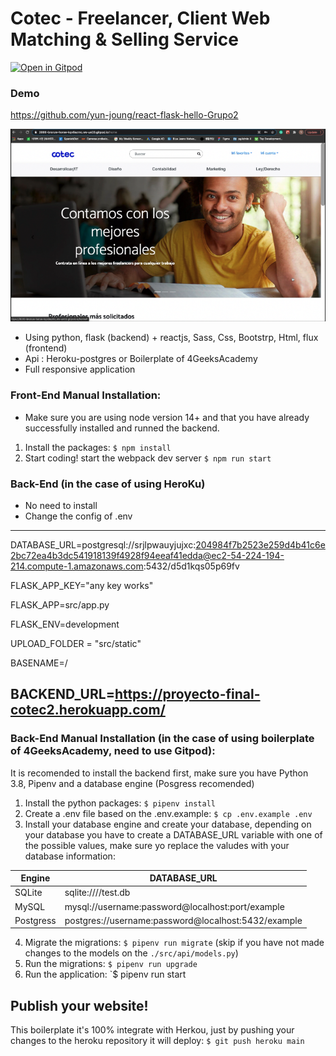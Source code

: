 # Cotec - Freelancer, Client Web Matching & Selling Service
[![Open in Gitpod](https://gitpod.io/button/open-in-gitpod.svg)](https://gitpod.io#https://github.com/4GeeksAcademy/react-flask-hello.git)



### Demo
https://github.com/yun-joung/react-flask-hello-Grupo2

[![Video Label](src/youtube.png)](https://youtu.be/JCL8xv5wyTo)



- Using python, flask (backend) + reactjs, Sass, Css, Bootstrp, Html, flux (frontend)
- Api : Heroku-postgres or Boilerplate of 4GeeksAcademy
- Full responsive application



### Front-End Manual Installation:

- Make sure you are using node version 14+ and that you have already successfully installed and runned the backend.

1. Install the packages: `$ npm install`
2. Start coding! start the webpack dev server `$ npm run start`



### Back-End (in the case of using HeroKu)

- No need to install 
- Change the config of .env 
---------------------------------------------------------------------------------------------------------------------------------------------------------------
DATABASE_URL=postgresql://srjlpwauyjujxc:204984f7b2523e259d4b41c6e2bc72ea4b3dc541918139f4928f94eeaf41edda@ec2-54-224-194-214.compute-1.amazonaws.com:5432/d5d1kqs05p69fv

FLASK_APP_KEY="any key works"

FLASK_APP=src/app.py

FLASK_ENV=development

UPLOAD_FOLDER = "src/static"

BASENAME=/

BACKEND_URL=https://proyecto-final-cotec2.herokuapp.com/
---------------------------------------------------------------------------------------------------------------------------------------------------------------



### Back-End Manual Installation (in the case of using boilerplate of 4GeeksAcademy, need to use Gitpod):

It is recomended to install the backend first, make sure you have Python 3.8, Pipenv and a database engine (Posgress recomended)

1. Install the python packages: `$ pipenv install`
2. Create a .env file based on the .env.example: `$ cp .env.example .env`
3. Install your database engine and create your database, depending on your database you have to create a DATABASE_URL variable with one of the possible values, make sure yo replace the valudes with your database information:

| Engine	| DATABASE_URL 						|
| ------------- | ----------------------------------------------------- |
| SQLite	| sqlite:////test.db	 				|
| MySQL		| mysql://username:password@localhost:port/example	|
| Postgress	| postgres://username:password@localhost:5432/example 	|

4. Migrate the migrations: `$ pipenv run migrate` (skip if you have not made changes to the models on the `./src/api/models.py`)
5. Run the migrations: `$ pipenv run upgrade`
6. Run the application: `$ pipenv run start



## Publish your website!

This boilerplate it's 100% integrate with Herkou, just by pushing your changes to the heroku repository it will deploy: `$ git push heroku main`
